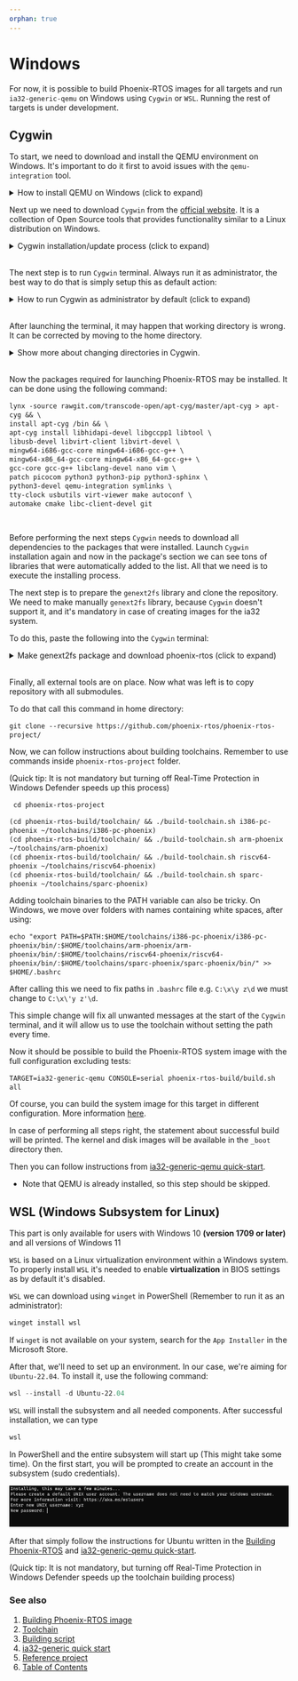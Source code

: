 ```yaml
---
orphan: true
---
```


# Windows

For now, it is possible to build Phoenix-RTOS images for all targets and run `ia32-generic-qemu` on Windows using
`Cygwin` or `WSL`. Running the rest of targets is under development.

## Cygwin

To start, we need to download and install the QEMU environment on Windows. It's important to do it first to avoid issues
with the `qemu-integration` tool.

<details>
<summary> How to install QEMU on Windows (click to expand)</summary>
&nbsp;

To do this, go to the official [QEMU website](https://www.qemu.org/download/#windows) and select a mirror targeted
for your system.

![OS bit selection](_images/qemu-os-select.png)
Then it should be installed with the default configuration.

</details>

Next up we need to download `Cygwin` from the [official website](https://cygwin.com/install.html). It is a collection of
Open Source tools that provides functionality similar to a Linux distribution on Windows.

<details>
<summary> Cygwin installation/update process (click to expand)</summary>
&nbsp;

* The installation process also serves as a package manager. `Cygwin` will ask about a type of installation in our case
it will be first choice (Install from Internet).

![cygwin-download-source](_images/cygwin-download-source.png)

* After that, it will ask about the destination of a root and local package directory

![cygwin-root-dir](_images/cygwin-root-dir.png)
![cygwin-local-directory](_images/cygwin-local-directory.png)

* `Cygwin` has the capability of using host's internet connection, but it needs to be configured with our preferences
(In most scenario it will be System Proxy Settings)

![cygwin-internet-connection](_images/cygwin-internet-connection.png)

* Selection of a mirror for package downloads can be tricky, sometimes it needs to be changed for better results because
not all mirrors have all available packets. That's why it's recommended to install only the necessary ones at first as
it is done in the next instructions.

![cygwin-mirror-selection](_images/cygwin-mirror-selection.png)

* After selecting the mirror, we can select the packages we want. For now only `lynx` and `wget` should be chosen (they
will be installed with required dependencies). Those tools are mandatory to use package manager
`apt-cyg` and install the rest of required packages in Cygwin terminal (explained further).
* Note that `Install` will be printed instead of `Reinstall` in case that you are executing the installation for a first
time.

![cygwin-selecting-packages](_images/cygwin-selecting-packages.png)

* Once these are chosen, proceed to run the installation process.

</details>
  &nbsp;

The next step is to run `Cygwin` terminal.
Always run it as administrator, the best way to do that is simply setup this as default action:

<details>
<summary>How to run Cygwin as administrator by default (click to expand)</summary>
&nbsp;

Right-click on the `Cygwin64Terminal` icon, then go to `Properties` ⇾ `Compatibility` ⇾ `Settings` and choose `Run this
program as an administrator`

</details>
&nbsp;

After launching the terminal, it may happen that working directory is wrong. It can be corrected by moving to the home
directory.

<details>
<summary>Show more about changing directories in Cygwin.</summary>
&nbsp;

To simply change a directory to home, the `cd` command may be used:

```console
cd
```

This will move you to the default home directory placed in `cygwin64/home/admin/` on Windows (`cygwin64` placed in the
Cygwin installation path).
Then the terminal is pointed as `~`, and it determines you are in home directory. It will look like:

```console
pc@user ~
$
```

</details>
&nbsp;

Now the packages required for launching Phoenix-RTOS may be installed. It can be done using the following command:

```console
lynx -source rawgit.com/transcode-open/apt-cyg/master/apt-cyg > apt-cyg && \
install apt-cyg /bin && \
apt-cyg install libhidapi-devel libgccpp1 libtool \
libusb-devel libvirt-client libvirt-devel \
mingw64-i686-gcc-core mingw64-i686-gcc-g++ \
mingw64-x86_64-gcc-core mingw64-x86_64-gcc-g++ \
gcc-core gcc-g++ libclang-devel nano vim \
patch picocom python3 python3-pip python3-sphinx \
python3-devel qemu-integration symlinks \
tty-clock usbutils virt-viewer make autoconf \
automake cmake libc-client-devel git
```

&nbsp;

Before performing the next steps `Cygwin` needs to download all dependencies to the packages that were installed.
Launch `Cygwin` installation again and now in the package's section we can see tons of libraries that were automatically
added to the list.
All that we need is to execute the installing process.

The next step is to prepare the `genext2fs` library and clone the repository. We need to make manually `genext2fs`
library, because `Cygwin` doesn't support it, and it's mandatory in case of creating images for the ia32 system.

To do this, paste the following into the `Cygwin` terminal:

<details>
<summary>Make genext2fs package and download phoenix-rtos (click to expand)</summary>

&nbsp;

```console
git clone --recursive https://github.com/bestouff/genext2fs &&\
cd genext2fs &&\
./autogen.sh &&\
./configure &&\
make &&\
make install &&\
make check &&\
cd .. &&\
rm -rf genext2fs apt-cyg
```

</details>
&nbsp;

Finally, all external tools are on place.
Now what was left is to copy repository with all submodules.

To do that call this command in home directory:

```console
git clone --recursive https://github.com/phoenix-rtos/phoenix-rtos-project/
```

Now, we can follow instructions about building toolchains. Remember to use commands inside
`phoenix-rtos-project` folder.

(Quick tip: It is not mandatory but turning off Real-Time Protection in Windows Defender speeds up this process)

```console
 cd phoenix-rtos-project
```

```console
(cd phoenix-rtos-build/toolchain/ && ./build-toolchain.sh i386-pc-phoenix ~/toolchains/i386-pc-phoenix)
(cd phoenix-rtos-build/toolchain/ && ./build-toolchain.sh arm-phoenix ~/toolchains/arm-phoenix)
(cd phoenix-rtos-build/toolchain/ && ./build-toolchain.sh riscv64-phoenix ~/toolchains/riscv64-phoenix)
(cd phoenix-rtos-build/toolchain/ && ./build-toolchain.sh sparc-phoenix ~/toolchains/sparc-phoenix)

```

Adding toolchain binaries to the PATH variable can also be tricky. On Windows, we move over folders with names
containing white spaces, after using:

```console
echo "export PATH=$PATH:$HOME/toolchains/i386-pc-phoenix/i386-pc-phoenix/bin/:$HOME/toolchains/arm-phoenix/arm-phoenix/bin/:$HOME/toolchains/riscv64-phoenix/riscv64-phoenix/bin/:$HOME/toolchains/sparc-phoenix/sparc-phoenix/bin/" >> $HOME/.bashrc
```

After calling this we need to fix paths in `.bashrc` file e.g. `C:\x\y z\d` we must change to `C:\x\'y z'\d`.

This simple change will fix all unwanted messages at
the start of the `Cygwin` terminal, and it will allow us to use the toolchain without setting the path every time.

Now it should be possible to build the Phoenix-RTOS system image with the full configuration excluding tests:

```console
TARGET=ia32-generic-qemu CONSOLE=serial phoenix-rtos-build/build.sh all
```

Of course, you can build the system image for this target in different configuration.
More information [here](../building/script.md).

In case of performing all steps right, the statement about successful build will be printed. The kernel and disk images
will be available in the `_boot` directory then.

Then you can follow instructions from
[ia32-generic-qemu quick-start](../quickstart/ia32-generic-qemu.md).

* Note that QEMU is already installed, so this step should be skipped.

## WSL (Windows Subsystem for Linux)

This part is only available for users with Windows 10 **(version 1709 or later)** and all versions of Windows 11

`WSL` is based on a Linux virtualization environment within a Windows system.
To properly install `WSL` it's needed to enable **virtualization** in BIOS settings as by default it's disabled.

`WSL` we can download using `winget` in PowerShell (Remember to run it as an administrator):

```powershell
winget install wsl
```

If `winget` is not available on your system, search for the `App Installer` in the Microsoft Store.

After that, we'll need to set up an environment. In our case, we're aiming for `Ubuntu-22.04`.
To install it, use the following command:

```powershell
wsl --install -d Ubuntu-22.04
```

`WSL` will install the subsystem and all needed components. After successful installation, we can type

```powershell
wsl
```

In PowerShell and the entire subsystem will start up (This might take some time).
On the first start, you will be prompted to create an account in the subsystem (sudo credentials).

![Sudo Credentials](_images/wsl-sudo-credentials.png)

After that simply follow the instructions for Ubuntu written in the [Building Phoenix-RTOS](building.md) and
[ia32-generic-qemu quick-start](../quickstart/ia32-generic-qemu.md).

(Quick tip: It is not mandatory, but turning off Real-Time Protection in Windows Defender speeds up the toolchain
building process)

### See also

1. [Building Phoenix-RTOS image](building.md)
2. [Toolchain](toolchain.md)
3. [Building script](script.md)
4. [ia32-generic quick start](../quickstart/ia32-generic-qemu.md)
5. [Reference project](project.md)
6. [Table of Contents](../README.md)

